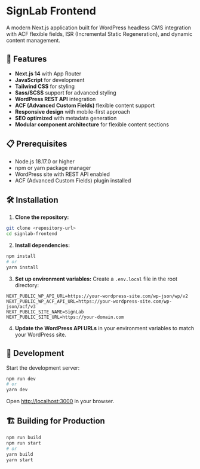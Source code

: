 # SignLab Frontend

A modern Next.js application built for WordPress headless CMS integration with ACF flexible fields, ISR (Incremental Static Regeneration), and dynamic content management.

## 🚀 Features

- **Next.js 14** with App Router
- **JavaScript** for development
- **Tailwind CSS** for styling
- **Sass/SCSS** support for advanced styling
- **WordPress REST API** integration
- **ACF (Advanced Custom Fields)** flexible content support
- **Responsive design** with mobile-first approach
- **SEO optimized** with metadata generation
- **Modular component architecture** for flexible content sections

## 📋 Prerequisites

- Node.js 18.17.0 or higher
- npm or yarn package manager
- WordPress site with REST API enabled
- ACF (Advanced Custom Fields) plugin installed

## 🛠️ Installation

1. **Clone the repository:**
```bash
git clone <repository-url>
cd signlab-frontend
```

2. **Install dependencies:**
```bash
npm install
# or
yarn install
```

3. **Set up environment variables:**
Create a `.env.local` file in the root directory:
```env
NEXT_PUBLIC_WP_API_URL=https://your-wordpress-site.com/wp-json/wp/v2
NEXT_PUBLIC_WP_ACF_API_URL=https://your-wordpress-site.com/wp-json/acf/v3
NEXT_PUBLIC_SITE_NAME=SignLab
NEXT_PUBLIC_SITE_URL=https://your-domain.com
```

4. **Update the WordPress API URLs** in your environment variables to match your WordPress site.

## 🚀 Development

Start the development server:
```bash
npm run dev
# or
yarn dev
```

Open [http://localhost:3000](http://localhost:3000) in your browser.

## 🏗️ Building for Production

```bash
npm run build
npm run start
# or
yarn build
yarn start
```